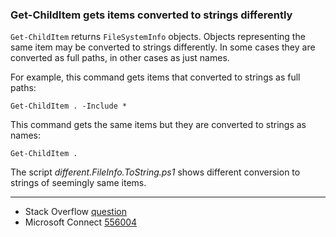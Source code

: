 
### Get-ChildItem gets items converted to strings differently

`Get-ChildItem` returns `FileSystemInfo` objects. Objects representing the same
item may be converted to strings differently. In some cases they are converted
as full paths, in other cases as just names.

For example, this command gets items that converted to strings as full paths:

    Get-ChildItem . -Include *

This command gets the same items but they are converted to strings as names:

    Get-ChildItem .

The script *different.FileInfo.ToString.ps1* shows different conversion to strings of seemingly same items.

---

- Stack Overflow [question](http://stackoverflow.com/q/2744047/323582)
- Microsoft Connect [556004](https://connect.microsoft.com/PowerShell/Feedback/Details/556004)
